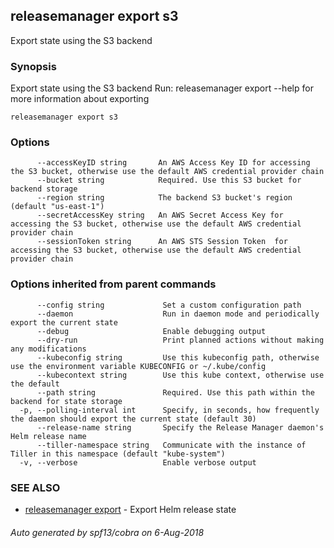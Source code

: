 ## releasemanager export s3

Export state using the S3 backend

### Synopsis


Export state using the S3 backend
Run: releasemanager export --help for more information about exporting

```
releasemanager export s3
```

### Options

```
      --accessKeyID string       An AWS Access Key ID for accessing the S3 bucket, otherwise use the default AWS credential provider chain
      --bucket string            Required. Use this S3 bucket for backend storage
      --region string            The backend S3 bucket's region (default "us-east-1")
      --secretAccessKey string   An AWS Secret Access Key for accessing the S3 bucket, otherwise use the default AWS credential provider chain
      --sessionToken string      An AWS STS Session Token  for accessing the S3 bucket, otherwise use the default AWS credential provider chain
```

### Options inherited from parent commands

```
      --config string             Set a custom configuration path
      --daemon                    Run in daemon mode and periodically export the current state
      --debug                     Enable debugging output
      --dry-run                   Print planned actions without making any modifications
      --kubeconfig string         Use this kubeconfig path, otherwise use the environment variable KUBECONFIG or ~/.kube/config
      --kubecontext string        Use this kube context, otherwise use the default
      --path string               Required. Use this path within the backend for state storage
  -p, --polling-interval int      Specify, in seconds, how frequently the daemon should export the current state (default 30)
      --release-name string       Specify the Release Manager daemon's Helm release name
      --tiller-namespace string   Communicate with the instance of Tiller in this namespace (default "kube-system")
  -v, --verbose                   Enable verbose output
```

### SEE ALSO
* [releasemanager export](releasemanager_export.md)	 - Export Helm release state

###### Auto generated by spf13/cobra on 6-Aug-2018
